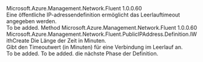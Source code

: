 <Type Name="IWithIdleTimeout" FullName="Microsoft.Azure.Management.Network.Fluent.PublicIPAddress.Definition.IWithIdleTimeout">
  <TypeSignature Language="C#" Value="public interface IWithIdleTimeout" />
  <TypeSignature Language="ILAsm" Value=".class public interface auto ansi abstract IWithIdleTimeout" />
  <TypeSignature Language="DocId" Value="T:Microsoft.Azure.Management.Network.Fluent.PublicIPAddress.Definition.IWithIdleTimeout" />
  <TypeSignature Language="VB.NET" Value="Public Interface IWithIdleTimeout" />
  <TypeSignature Language="F#" Value="type IWithIdleTimeout = interface" />
  <AssemblyInfo>
    <AssemblyName>Microsoft.Azure.Management.Network.Fluent</AssemblyName>
    <AssemblyVersion>1.0.0.60</AssemblyVersion>
  </AssemblyInfo>
  <Interfaces />
  <Docs>
    <summary>
            Eine öffentliche IP-adressendefinition ermöglicht das Leerlauftimeout angegeben werden.
            </summary>
    <remarks>To be added.</remarks>
  </Docs>
  <Members>
    <Member MemberName="WithIdleTimeoutInMinutes">
      <MemberSignature Language="C#" Value="public Microsoft.Azure.Management.Network.Fluent.PublicIPAddress.Definition.IWithCreate WithIdleTimeoutInMinutes (int minutes);" />
      <MemberSignature Language="ILAsm" Value=".method public hidebysig newslot virtual instance class Microsoft.Azure.Management.Network.Fluent.PublicIPAddress.Definition.IWithCreate WithIdleTimeoutInMinutes(int32 minutes) cil managed" />
      <MemberSignature Language="DocId" Value="M:Microsoft.Azure.Management.Network.Fluent.PublicIPAddress.Definition.IWithIdleTimeout.WithIdleTimeoutInMinutes(System.Int32)" />
      <MemberSignature Language="VB.NET" Value="Public Function WithIdleTimeoutInMinutes (minutes As Integer) As IWithCreate" />
      <MemberSignature Language="F#" Value="abstract member WithIdleTimeoutInMinutes : int -&gt; Microsoft.Azure.Management.Network.Fluent.PublicIPAddress.Definition.IWithCreate" Usage="iWithIdleTimeout.WithIdleTimeoutInMinutes minutes" />
      <MemberType>Method</MemberType>
      <AssemblyInfo>
        <AssemblyName>Microsoft.Azure.Management.Network.Fluent</AssemblyName>
        <AssemblyVersion>1.0.0.60</AssemblyVersion>
      </AssemblyInfo>
      <ReturnValue>
        <ReturnType>Microsoft.Azure.Management.Network.Fluent.PublicIPAddress.Definition.IWithCreate</ReturnType>
      </ReturnValue>
      <Parameters>
        <Parameter Name="minutes" Type="System.Int32" />
      </Parameters>
      <Docs>
        <param name="minutes">Die Länge der Zeit in Minuten.</param>
        <summary>
            Gibt den Timeoutwert (in Minuten) für eine Verbindung im Leerlauf an.
            </summary>
        <returns>To be added.</returns>
        <remarks>To be added.</remarks>
        <return>die nächste Phase der Definition.</return>
      </Docs>
    </Member>
  </Members>
</Type>